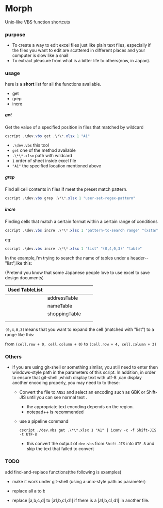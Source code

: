 # Morph
Unix-like VBS function shortcuts

### purpose

- To create a way to edit excel files just like plain text files, especially if the files you want to edit are scattered in different places and your computer is slow like a snail
- To extract pleasure from what is a bitter life to others(now, in Japan).

### usage

here is a **short** list for all the functions available.

- get
- grep
- incre

##### get

Get the value of a specified position in files that matched by wildcard

```powershell
cscript .\dev.vbs get .\*\*.xlsx 1 "A1"
```

- `.\dev.vbs` this tool
- `get` one of the method available
- `.\*\*.xlsx` path with wildcard
- `1` order of sheet inside excel file
- `"A1"` the specified location mentioned above

##### grep

Find all cell contents in files if meet the preset match pattern.

```powershell
cscript .\dev.vbs grep .\*\*.xlsx 1 "user-set-regex-pattern"
```

##### incre

Finding cells that match a certain format within a certain range of conditions

```powershell
cscript .\dev.vbs incre .\*\*.xlsx 1 "pattern-to-search range" "(xstart,xend,ystart,yend)" "second-pattern-to-search-further-content"
```

eg:

```powershell
cscript .\dev.vbs incre .\*\*.xlsx 1 "list" "(0,4,0,3)" "table"
```

In the example,I'm trying to search the name of tables under a header--"list",like this:

 (Pretend you know that some Japanese people love to use excel to save design documents)

| Used TableList |               |      |      |
| -------------- | ------------- | ---- | ---- |
|                | addressTable  |      |      |
|                | nameTable     |      |      |
|                | shoppingTable |      |      |
|                |               |      |      |
|                |               |      |      |

`(0,4,0,3)`means that you want to expand the cell (matched with "list") to a range like this:

from `(cell.row + 0, cell.column + 0)`  to `(cell.row + 4, cell.column + 3)`

### Others

- If you are using git-shell or something similar, you still need to enter then windows-style path in the parameters of this script. In addition, in order to ensure that git-shell ,which display text with utf-8 ,can display another encoding properly, you may need to to these:

  - Convert the file to `ANSI` and select an encoding such as GBK  or Shift-JIS until you can see normal text .

    - the appropriate text encoding depends on the region.
    - notepad++ is recommended

  - use a pipeline command

    ```shell 
    cscript ./dev.vbs get .\*\*.xlsx 1 "A1" | iconv -c -f Shift-JIS -t UTF-8
    ```

    - this convert the output of `dev.vbs` from `Shift-JIS` into `UTF-8` and skip the text that failed to convert

### TODO

add find-and-replace functions(the following is examples)

- make it work under git-shell (using a unix-style path as parameter)


- replace all a to b
- replace [a,b,c,d] to [a1,b,c1,d1] if there is a [a1,b,c1,d1] in another file.